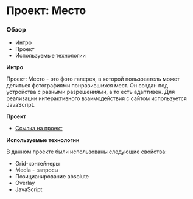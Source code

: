 # Проект: Место

### Обзор

* Интро
* Проект
* Используемые технологии

**Интро**

Проект: Место - это фото галерея, в которой пользователь может делиться фотографиями понравившихся мест. 
Он создан под устройства с разными разрешениями, а то есть адаптивен.
Для реализации интерактивного взаимодействия с сайтом используется JavaScript.

**Проект**

* [Ссылка на проект](https://artivanika.github.io/mesto/)

**Используемые технологии**

В данном проекте были использованы следующие свойства:

* Grid-контейнеры
* Media - запросы
* Позицианирование absolute
* Overlay
* JavaScript







